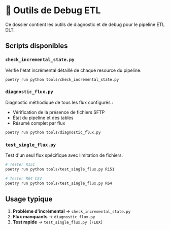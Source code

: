 # 🔧 Outils de Debug ETL

Ce dossier contient les outils de diagnostic et de debug pour le pipeline ETL DLT.

## Scripts disponibles

### `check_incremental_state.py`
Vérifie l'état incrémental détaillé de chaque resource du pipeline.
```bash
poetry run python tools/check_incremental_state.py
```

### `diagnostic_flux.py` 
Diagnostic méthodique de tous les flux configurés :
- Vérification de la présence de fichiers SFTP
- État du pipeline et des tables
- Résumé complet par flux
```bash
poetry run python tools/diagnostic_flux.py
```

### `test_single_flux.py`
Test d'un seul flux spécifique avec limitation de fichiers.
```bash
# Tester R151
poetry run python tools/test_single_flux.py R151

# Tester R64 CSV
poetry run python tools/test_single_flux.py R64
```

## Usage typique

1. **Problème d'incrémental** → `check_incremental_state.py`
2. **Flux manquants** → `diagnostic_flux.py` 
3. **Test rapide** → `test_single_flux.py [FLUX]`